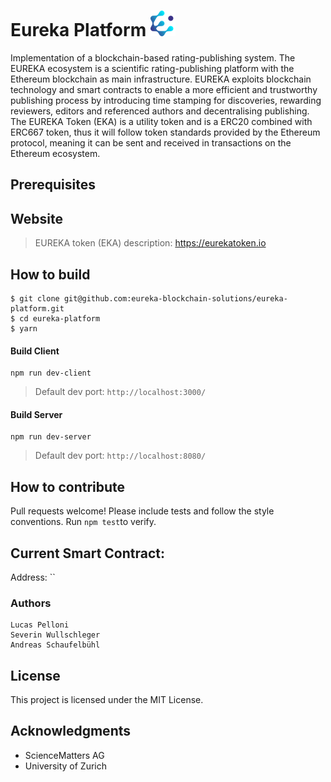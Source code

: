 # Eureka Platform ![Eureka Token Logo](public/eureka-hd.png)

Implementation of a blockchain-based rating-publishing system. The EUREKA
ecosystem is a scientific rating-publishing platform with the Ethereum
blockchain as main infrastructure. EUREKA exploits blockchain technology and
smart contracts to enable a more efficient and trustworthy publishing process by
introducing time stamping for discoveries, rewarding reviewers, editors and
referenced authors and decentralising publishing. The EUREKA Token (EKA) is a
utility token and is a ERC20 combined with ERC667 token, thus it will follow
token standards provided by the Ethereum protocol, meaning it can be sent and
received in transactions on the Ethereum ecosystem.

## Prerequisites

## Website

> EUREKA token (EKA) description: https://eurekatoken.io

## How to build

```
$ git clone git@github.com:eureka-blockchain-solutions/eureka-platform.git
$ cd eureka-platform
$ yarn
```

#### Build Client

```
npm run dev-client
```

> Default dev port: `http://localhost:3000/`

#### Build Server

```
npm run dev-server
```

> Default dev port: `http://localhost:8080/`

## How to contribute

Pull requests welcome! Please include tests and follow the style conventions.
Run `npm test`to verify.

## Current Smart Contract:

Address: ``

### Authors

```
Lucas Pelloni
Severin Wullschleger
Andreas Schaufelbühl
```

## License

This project is licensed under the MIT License.

## Acknowledgments

* ScienceMatters AG
* University of Zurich
